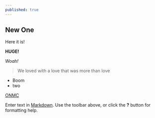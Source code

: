 ```yaml
---
published: true
---
```

## New One

Here it is! 

**HUGE!**

_Woah!_

> We loved with a love that was more than love

- Boom
- two

[ONMC](www.onmc.com "Official NASCAR Members Club ")

Enter text in [Markdown](http://daringfireball.net/projects/markdown/). Use the toolbar above, or click the **?** button for formatting help.
